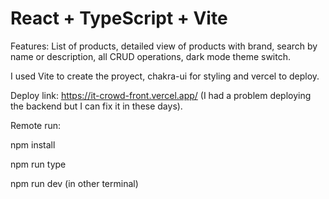 # React + TypeScript + Vite

Features: List of products, detailed view of products with brand, search by name or description, all CRUD operations, dark mode theme switch.

I used Vite to create the proyect, chakra-ui for styling and vercel to deploy.

Deploy link: https://it-crowd-front.vercel.app/ (I had a problem deploying the backend but I can fix it in these days).

Remote run:

npm install

npm run type

npm run dev (in other terminal)

